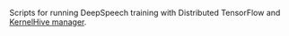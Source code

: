 Scripts for running DeepSpeech training with Distributed TensorFlow and [KernelHive manager](https://github.com/roscisz/KernelHive/tree/manager/hive-manager).

